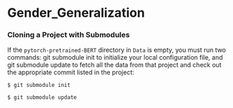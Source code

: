# Gender_Generalization

### Cloning a Project with Submodules

If the `pytorch-pretrained-BERT` directory in `Data` is empty, you must run two commands: git submodule init to initialize your local configuration file, and git submodule update to fetch all the data from that project and check out the appropriate commit listed in the project:

``` 
$ git submodule init

$ git submodule update 
```
